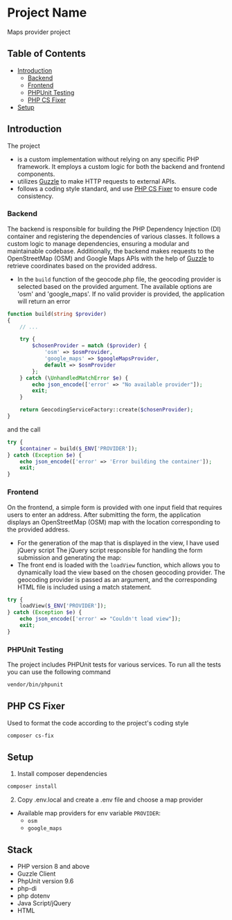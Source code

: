 # Project Name

Maps provider project

## Table of Contents

- [Introduction](#introduction)
    - [Backend](#backend)
    - [Frontend](#frontend)
    - [PHPUnit Testing](#phpunit-testing)
    - [PHP CS Fixer](#php-cs-fixer-)
- [Setup](#installation)

## Introduction

The project 
- is a custom implementation without relying on any specific PHP framework. It employs a custom logic for both the backend and frontend components.
- utilizes [Guzzle](https://docs.guzzlephp.org/) to make HTTP requests to external APIs. 
- follows a coding style standard, and use [PHP CS Fixer](https://github.com/FriendsOfPHP/PHP-CS-Fixer) to ensure code consistency.

### Backend

The backend is responsible for building the PHP Dependency Injection (DI) container and registering the dependencies of various classes. It follows a custom logic to manage dependencies, ensuring a modular and maintainable codebase. Additionally, the backend makes requests to the OpenStreetMap (OSM) and Google Maps APIs with the help of [Guzzle](https://docs.guzzlephp.org/) to retrieve coordinates based on the provided address.
- In the `build` function of the geocode.php file, the geocoding provider is selected based on the provided argument. The available options are 'osm' and 'google_maps'. If no valid provider is provided, the application will return an error
```php
function build(string $provider)
{
    // ...

    try {
        $chosenProvider = match ($provider) {
            'osm' => $osmProvider,
            'google_maps' => $googleMapsProvider,
            default => $osmProvider
        };
    } catch (\UnhandledMatchError $e) {
        echo json_encode(['error' => "No available provider"]);
        exit;
    }

    return GeocodingServiceFactory::create($chosenProvider);
}
```
and the call 

```php
try {
	$container = build($_ENV['PROVIDER']);
} catch (Exception $e) {
	echo json_encode(['error' => 'Error building the container']);
	exit;
}
```

### Frontend

On the frontend, a simple form is provided with one input field that requires users to enter an address. After submitting the form, the application displays an OpenStreetMap (OSM) map with the location corresponding to the provided address.
- For the generation of the map that is displayed in the view, I have used jQuery script
  The jQuery script responsible for handling the form submission and generating the map:
- The front end is loaded with the `loadView` function, which allows you to dynamically load the view based on the chosen geocoding provider. The geocoding provider is passed as an argument, and the corresponding HTML file is included using a match statement.

```php
try {
	loadView($_ENV['PROVIDER']);
} catch (Exception $e) {
	echo json_encode(['error' => "Couldn't load view"]);
	exit;
}
```

### PHPUnit Testing

The project includes PHPUnit tests for various services. To run all the tests you can use the following command

```bash
vendor/bin/phpunit
```

## PHP CS Fixer 
Used to format the code according to the project's coding style
```bash
composer cs-fix
```

## Setup
1) Install composer dependencies
```bash
composer install
```
2) Copy .env.local and create a .env file and choose a map provider
- Available map providers for env variable `PROVIDER`:
  * `osm`
  * `google_maps`

## Stack ##
- PHP version 8 and above
- Guzzle Client
- PhpUnit version 9.6
- php-di
- php dotenv
- Java Script/jQuery
- HTML


